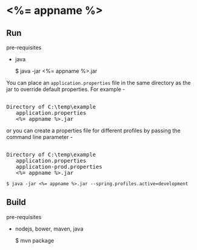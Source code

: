 # <%= appname %>


## Run
pre-requisites
* java
	
	$ java -jar <%= appname %>.jar
	
You can place an `application.properties` file in the same directory as the jar to override default properties.
For example -

<pre> 
Directory of C:\temp\example 
   application.properties 
   <%= appname %>.jar 
</pre> 

or you can create a properties file for different profiles by passing the command line parameter -

<pre> 
Directory of C:\temp\example 
   application.properties 
   application-prod.properties 
   <%= appname %>.jar 
</pre> 

    $ java -jar <%= appname %>.jar --spring.profiles.active=development


## Build  
pre-requisites
* nodejs, bower, maven, java

    $ mvn package

	